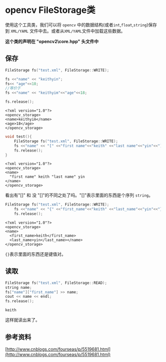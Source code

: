 # opencv  FileStorage类
使用这个工具类，我们可以将 `opencv` 中的数据结构(或者`int`,`float`,`string`)保存到 `XML/YAML` 文件中去。或者从`XML/YAML`文件中加载这些数据。

**这个类的声明在 "opencv2\core.hpp" 头文件中**

## 保存

```c
FileStorage fs("test.xml", FileStorage::WRITE);

fs <<"name" << "keithyin";
fs<< "age"<<18;
//等价于
fs <<"name" << "keithyim"<<"age"<<18;

fs.release();
```
```
<?xml version="1.0"?>
<opencv_storage>
<name>keithyim</name>
<age>18</age>
</opencv_storage>
```

```c
void test(){
	FileStorage fs("test.xml", FileStorage::WRITE);
	fs <<"name" << "[" <<"first name"<<"keith" <<"last name"<<"yin"<<"]";
	fs.release();
}
```

```
<?xml version="1.0"?>
<opencv_storage>
<name>
  "first name" keith "last name" yin
</name>
</opencv_storage>
```
看出有"[]" 和 没 "[]"的不同之处了吗。"[]"表示里面的东西是个序列 `string`。


```c
FileStorage fs("test.xml", FileStorage::WRITE);
	fs <<"name" << "{" <<"first_name"<<"keith" <<"last_name"<<"yin"<<"}";
	fs.release();
```
```
<?xml version="1.0"?>
<opencv_storage>
<name>
  <first_name>keith</first_name>
  <last_name>yin</last_name></name>
</opencv_storage>
```
`{}`表示里面的东西还是键值对。

## 读取
```c
FileStorage fs("test.xml", FileStorage::READ);
string name;
fs["name"]["first_name"] >> name;
cout << name << endl;
fs.release();
```
```
keith
```
这样就读出来了。

## 参考资料
[http://www.cnblogs.com/fourseas/p/5519681.html](http://www.cnblogs.com/fourseas/p/5519681.html)

